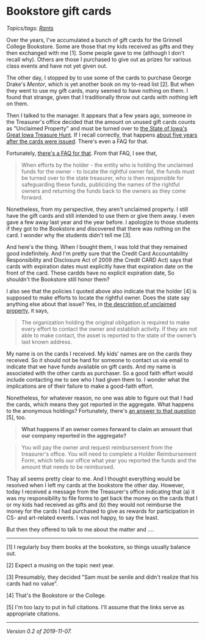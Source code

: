 Bookstore gift cards
====================

*Topics/tags: [Rants](index-rants)*

Over the years, I've accumulated a bunch of gift cards for the
Grinnell College Bookstore.  Some are those that my kids received
as gifts and they then exchanged with me [1].  Some people gave to
me (although I don't recall why).  Others are those I purchased to
give out as prizes for various class events and have not yet given
out.

The other day, I stopped by to use some of the cards to purchase George
Drake's _Mentor_, which is yet another book on my to-read list [2].
But when they went to use my gift cards, many seemed to have nothing
on them.  I found that strange, given that I traditionally throw
out cards with nothing left on them.

Then I talked to the manager.  It appears that a few years ago,
someone in the Treasurer's office decided that the amount on unused
gift cards counts as "Unclaimed Property" and must be turned over
to [the State of Iowa's Great Iowa Treasure
Hunt](https://greatiowatreasurehunt.gov/).  If I recall correctly,
that happens [about five years after the cards were
issued](https://greatiowatreasurehunt.gov/app/gift-cards).  There's
even a FAQ for that.

Fortunately, [there's a FAQ for
that](https://greatiowatreasurehunt.gov/app/faq-report).  From that
FAQ, I see that,

>  When efforts by the holder - the entity who is holding the unclaimed funds for the owner - to locate the rightful owner fail, the funds must be turned over to the state treasurer, who is then responsible for safeguarding these funds, publicizing the names of the rightful owners and returning the funds back to the owners as they come forward. 

Nonetheless, from my perspective, they aren't unclaimed property.
I still have the gift cards and still intended to use them or give
them away.  I even gave a few away last year and the year before.
I apologize to those students if they got to the Bookstore and
discovered that there was nothing on the card.  I wonder why the
students didn't tell me [3].

And here's the thing.  When I bought them, I was told that they
remained good indefinitely.  And I'm pretty sure that the Credit
Card Accountability Responsibility and Disclosure Act of 2009 (the
Credit CARD Act) says that cards with expiration dates must explicitly
have that expiration date on the front of the card.  These cardds
have no explicit expiration date, So shouldn't the Bookstore still
honor them?

I also see that the policies I quoted above also indicate that the holder [4]
is supposed to make efforts to locate the rightful owner.  Does the state
say anything else about that issue?  Yes, in [the description of 
unclaimed property](https://greatiowatreasurehunt.gov/app/what-is-ucp),
it says,

> The organization holding the original obligation is required to make every effort to contact the owner and establish activity. If they are not able to make contact, the asset is reported to the state of the owner’s last known address. 

My name is on the cards I received.  My kids' names are on the cards
they received.  So it should not be hard for someone to contact us
via email to indicate that we have funds available on gift cards.
And my name is associated with the other cards as purchaser.  So a
good faith effort would include contacting me to see who I had given
them to.  I wonder what the implications are of their failure to make
a good-faith effort.

Nonetheless, for whatever reason, no one was able to figure out that
I had the cards, which means they got reported in the aggregate.  What 
happens to the anonymous holdings?  Fortunately, there's [an
answer to that question](https://greatiowatreasurehunt.gov/app/faq-report#claim-aggregate) [5], too.

>  **What happens if an owner comes forward to claim an amount that our company reported in the aggregate?**

> You will pay the owner and request reimbursement from the treasurer's office. You will need to complete a Holder Reimbursement Form, which tells our office what year you reported the funds and the amount that needs to be reimbursed. 

Thay all seems pretty clear to me.  And I thought everything would be
resolved when I left my cards at the bookstore the other day.  However,
today I received a message from the Treasurer's office indicating that
(a) it was my responsibility to file forms to get back the money on the
cards that I or my kids had received as gifts and (b) they would not
reimburse the money for the cards I had purchased to give as rewards
for participation in CS- and art-related events.  I was not happy, to say
the least.

But then they offered to talk to me about the matter and ....

---

[1] I regularly buy them books at the bookstore, so things usually balance
out.

[2] Expect a musing on the topic next year.

[3] Presumably, they decided "Sam must be senile and didn't realize
that his cards had no value".

[4] That's the Bookstore or the College.

[5] I'm too lazy to put in full citations.  I'll assume that the links
serve as appropriate citations.

---

*Version 0.2 of 2019-11-07.*

